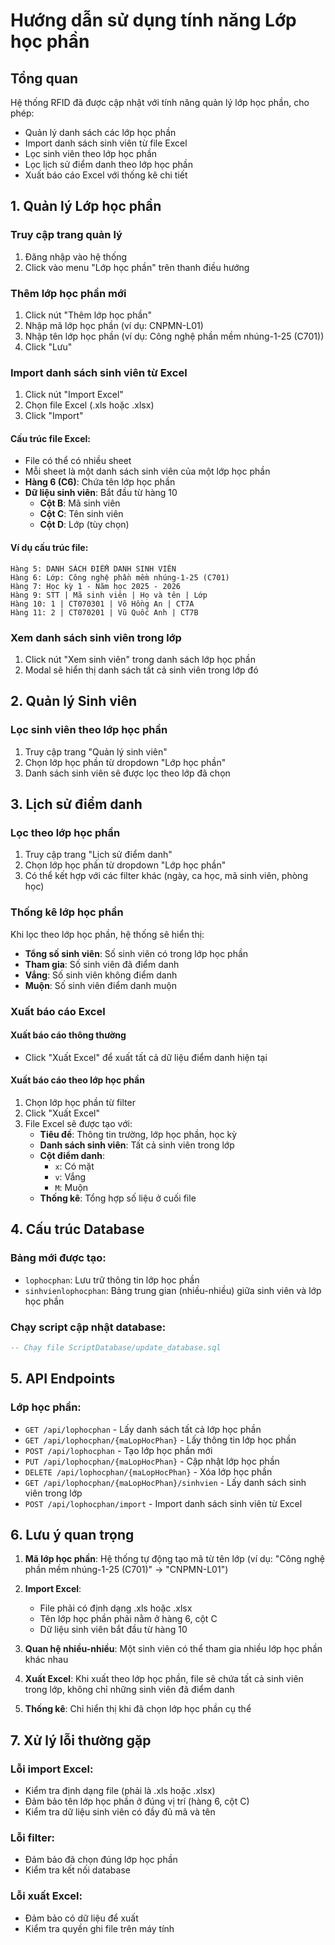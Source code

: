 # Hướng dẫn sử dụng tính năng Lớp học phần

## Tổng quan
Hệ thống RFID đã được cập nhật với tính năng quản lý lớp học phần, cho phép:
- Quản lý danh sách các lớp học phần
- Import danh sách sinh viên từ file Excel
- Lọc sinh viên theo lớp học phần
- Lọc lịch sử điểm danh theo lớp học phần
- Xuất báo cáo Excel với thống kê chi tiết

## 1. Quản lý Lớp học phần

### Truy cập trang quản lý
1. Đăng nhập vào hệ thống
2. Click vào menu "Lớp học phần" trên thanh điều hướng

### Thêm lớp học phần mới
1. Click nút "Thêm lớp học phần"
2. Nhập mã lớp học phần (ví dụ: CNPMN-L01)
3. Nhập tên lớp học phần (ví dụ: Công nghệ phần mềm nhúng-1-25 (C701))
4. Click "Lưu"

### Import danh sách sinh viên từ Excel
1. Click nút "Import Excel"
2. Chọn file Excel (.xls hoặc .xlsx)
3. Click "Import"

#### Cấu trúc file Excel:
- File có thể có nhiều sheet
- Mỗi sheet là một danh sách sinh viên của một lớp học phần
- **Hàng 6 (C6)**: Chứa tên lớp học phần
- **Dữ liệu sinh viên**: Bắt đầu từ hàng 10
  - **Cột B**: Mã sinh viên
  - **Cột C**: Tên sinh viên
  - **Cột D**: Lớp (tùy chọn)

#### Ví dụ cấu trúc file:
```
Hàng 5: DANH SÁCH ĐIỂM DANH SINH VIÊN
Hàng 6: Lớp: Công nghệ phần mềm nhúng-1-25 (C701)
Hàng 7: Học kỳ 1 - Năm học 2025 - 2026
Hàng 9: STT | Mã sinh viên | Họ và tên | Lớp
Hàng 10: 1 | CT070301 | Võ Hồng An | CT7A
Hàng 11: 2 | CT070201 | Vũ Quốc Anh | CT7B
```

### Xem danh sách sinh viên trong lớp
1. Click nút "Xem sinh viên" trong danh sách lớp học phần
2. Modal sẽ hiển thị danh sách tất cả sinh viên trong lớp đó

## 2. Quản lý Sinh viên

### Lọc sinh viên theo lớp học phần
1. Truy cập trang "Quản lý sinh viên"
2. Chọn lớp học phần từ dropdown "Lớp học phần"
3. Danh sách sinh viên sẽ được lọc theo lớp đã chọn

## 3. Lịch sử điểm danh

### Lọc theo lớp học phần
1. Truy cập trang "Lịch sử điểm danh"
2. Chọn lớp học phần từ dropdown "Lớp học phần"
3. Có thể kết hợp với các filter khác (ngày, ca học, mã sinh viên, phòng học)

### Thống kê lớp học phần
Khi lọc theo lớp học phần, hệ thống sẽ hiển thị:
- **Tổng số sinh viên**: Số sinh viên có trong lớp học phần
- **Tham gia**: Số sinh viên đã điểm danh
- **Vắng**: Số sinh viên không điểm danh
- **Muộn**: Số sinh viên điểm danh muộn

### Xuất báo cáo Excel

#### Xuất báo cáo thông thường
- Click "Xuất Excel" để xuất tất cả dữ liệu điểm danh hiện tại

#### Xuất báo cáo theo lớp học phần
1. Chọn lớp học phần từ filter
2. Click "Xuất Excel"
3. File Excel sẽ được tạo với:
   - **Tiêu đề**: Thông tin trường, lớp học phần, học kỳ
   - **Danh sách sinh viên**: Tất cả sinh viên trong lớp
   - **Cột điểm danh**: 
     - `x`: Có mặt
     - `v`: Vắng
     - `M`: Muộn
   - **Thống kê**: Tổng hợp số liệu ở cuối file

## 4. Cấu trúc Database

### Bảng mới được tạo:
- `lophocphan`: Lưu trữ thông tin lớp học phần
- `sinhvienlophocphan`: Bảng trung gian (nhiều-nhiều) giữa sinh viên và lớp học phần

### Chạy script cập nhật database:
```sql
-- Chạy file ScriptDatabase/update_database.sql
```

## 5. API Endpoints

### Lớp học phần:
- `GET /api/lophocphan` - Lấy danh sách tất cả lớp học phần
- `GET /api/lophocphan/{maLopHocPhan}` - Lấy thông tin lớp học phần
- `POST /api/lophocphan` - Tạo lớp học phần mới
- `PUT /api/lophocphan/{maLopHocPhan}` - Cập nhật lớp học phần
- `DELETE /api/lophocphan/{maLopHocPhan}` - Xóa lớp học phần
- `GET /api/lophocphan/{maLopHocPhan}/sinhvien` - Lấy danh sách sinh viên trong lớp
- `POST /api/lophocphan/import` - Import danh sách sinh viên từ Excel

## 6. Lưu ý quan trọng

1. **Mã lớp học phần**: Hệ thống tự động tạo mã từ tên lớp (ví dụ: "Công nghệ phần mềm nhúng-1-25 (C701)" → "CNPMN-L01")

2. **Import Excel**: 
   - File phải có định dạng .xls hoặc .xlsx
   - Tên lớp học phần phải nằm ở hàng 6, cột C
   - Dữ liệu sinh viên bắt đầu từ hàng 10

3. **Quan hệ nhiều-nhiều**: Một sinh viên có thể tham gia nhiều lớp học phần khác nhau

4. **Xuất Excel**: Khi xuất theo lớp học phần, file sẽ chứa tất cả sinh viên trong lớp, không chỉ những sinh viên đã điểm danh

5. **Thống kê**: Chỉ hiển thị khi đã chọn lớp học phần cụ thể

## 7. Xử lý lỗi thường gặp

### Lỗi import Excel:
- Kiểm tra định dạng file (phải là .xls hoặc .xlsx)
- Đảm bảo tên lớp học phần ở đúng vị trí (hàng 6, cột C)
- Kiểm tra dữ liệu sinh viên có đầy đủ mã và tên

### Lỗi filter:
- Đảm bảo đã chọn đúng lớp học phần
- Kiểm tra kết nối database

### Lỗi xuất Excel:
- Đảm bảo có dữ liệu để xuất
- Kiểm tra quyền ghi file trên máy tính
